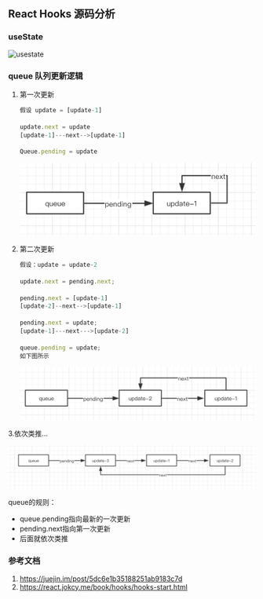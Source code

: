 ## React Hooks 源码分析

### useState

![usestate](/Users/luowen/Documents/学习文档/Daily-Study-Share/static/usestate.png)

### queue 队列更新逻辑

1. 第一次更新

   ```javascript
   假设 update = [update-1]
   
   update.next = update
   [update-1]---next-->[update-1]
   
   Queue.pending = update
   ```

   ![](./1.png)

2. 第二次更新

   ```javascript
   假设：update = update-2
   
   update.next = pending.next;
   
   pending.next = [update-1]
   [update-2]--next-->[update-1]
   
   pending.next = update;
   [update-1]---next--->[update-2]
   
   queue.pending = update;
   如下图所示
   ```

   ![](./2.png)

3.依次类推...

![](./3.png)

queue的规则：

- queue.pending指向最新的一次更新
- pending.next指向第一次更新
- 后面就依次类推



### 参考文档

1. https://juejin.im/post/5dc6e1b35188251ab9183c7d
2. https://react.jokcy.me/book/hooks/hooks-start.html